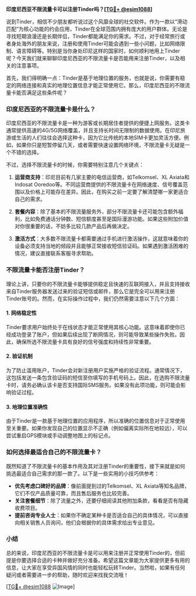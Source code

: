 **印度尼西亚不限流量卡可以注册Tinder吗？[[TG💪+ @esim1088](https://t.me/s/esim1088)]**

说到Tinder，相信不少朋友都听说过这个风靡全球的社交软件。作为一款以“滑动匹配”为核心功能的约会应用，Tinder在全球范围内拥有庞大的用户群体。无论是寻找短期浪漫还是长期伴侣，Tinder都能满足你的需求。不过，对于经常旅行或者身处海外的朋友来说，注册和使用Tinder可能会遇到一些小问题，比如网络限制、语言障碍等。特别是当你身处印尼这样的国家时，如何顺利地用上Tinder呢？今天我们就来聊聊印度尼西亚的不限流量卡是否能用来注册Tinder，以及相关的注意事项。

首先，我们得明确一点：Tinder是基于地理位置的服务，也就是说，你需要有稳定的网络连接和真实的地理位置信息才能正常使用它。那么，印度尼西亚的不限流量卡能否满足这些条件呢？

### 印度尼西亚的不限流量卡是什么？

印度尼西亚的不限流量卡是一种为游客或长期居住者提供的便捷上网服务。这类卡通常提供高速的4G/5G网络覆盖，并且支持长时间无限制的数据使用。在印尼旅游或生活的人们往往会选择这种卡，因为它比传统的本地SIM卡更加灵活方便。例如，如果你只是短暂停留几天，或者需要快速设置网络环境，不限流量卡无疑是一个不错的选择。

不过，选择不限流量卡的时候，你需要特别注意几个关键点：

1. **运营商支持**：印尼目前有几家主要的电信运营商，如Telkomsel、XL Axiata和Indosat Ooredoo等。不同运营商提供的不限流量卡在网络速度、信号覆盖范围以及价格上可能存在差异。因此，在购买之前一定要了解清楚哪一家更适合自己的需求。

2. **套餐内容**：除了基本的不限流量服务外，部分不限流量卡还可能包含额外福利，比如免费通话分钟数、短信额度甚至是国际漫游功能。如果这些附加价值对你很重要的话，不妨多比较几款产品后再做决定。

3. **激活方式**：大多数不限流量卡都需要通过手机进行激活操作，这就意味着你的设备必须支持当地的频段并且能够正常接收短信验证码。如果遇到激活困难的情况，建议直接联系客服寻求帮助。

### 不限流量卡能否注册Tinder？

理论上讲，只要你的不限流量卡能够提供稳定且快速的互联网接入，并且支持接收来自Tinder服务器发送过来的验证短信或邮件，那么它是完全可以用来注册Tinder账号的。然而，在实际操作过程中，我们仍然需要注意以下几个方面：

#### 1. 网络稳定性
Tinder要求用户始终处于在线状态才能正常使用其核心功能。这意味着即使你已经成功登录了账户，但如果后续出现了断网情况，则可能导致某些操作失败。因此，确保所选不限流量卡具有良好的信号强度和持续性非常重要。

#### 2. 验证机制
为了防止滥用账户，Tinder会对新注册用户实施严格的验证流程。通常情况下，这包括发送一条包含验证码的短信至你填写的手机号码上。因此，在选购不限流量卡时，请务必确认该卡是否支持国际SMS服务。如果没有此项功能，则可能会影响验证过程。

#### 3. 地理位置准确性
由于Tinder是一款基于地理位置的应用程序，所以准确的位置信息对于正常使用至关重要。如果你发现自己的位置显示不正确（例如偏离实际所在地较远），可以尝试重启GPS模块或手动调整地图上的标记点。

### 如何选择最适合自己的不限流量卡？

既然知道了不限流量卡的基本作用及其对注册Tinder的重要性，接下来就是如何挑选最适合自己需求的那一款了。以下是一些实用的小技巧供参考：

- **优先考虑口碑好的品牌**：像前面提到过的Telkomsel、XL Axiata等知名品牌，它们不仅产品质量可靠，而且售后服务也比较完善。
- **关注套餐细节**：除了流量之外，还要仔细阅读其他附加条款，看看是否有隐藏收费项目。
- **提前咨询专业人士**：如果你不确定某种卡是否适合自己的具体情况，可以直接向相关销售人员询问，他们会根据你的具体需求给出专业意见。

### 小结

总的来说，印度尼西亚的不限流量卡是可以用来注册并正常使用Tinder的，但前提是你要选择合适的卡种并做好充分准备。希望这篇文章能为大家提供更多有用的信息，让大家在享受异国风情的同时也能轻松玩转Tinder。当然啦，如果有任何疑问或者需要进一步的帮助，随时欢迎来找我交流哦！

[[TG💪+ @esim1088](https://t.me/s/esim1088) ![Image](https://i.postimg.cc/4NQfJmqS/Snipaste-2025-05-13-00-14-12.png)]